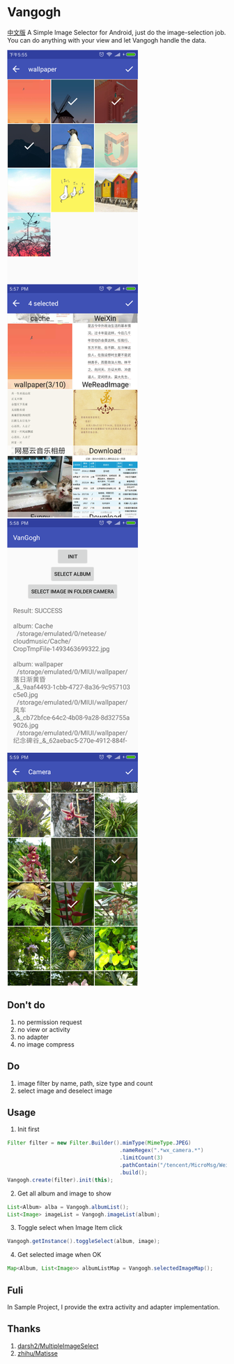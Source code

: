 # Vangogh
[中文版](https://github.com/LinLshare/Vangogh/blob/master/README-zh.md)
A Simple Image Selector for Android, just do the image-selection job. You can do anything with your view and let Vangogh handle the data.

![ScreenShot1](https://raw.githubusercontent.com/LinLshare/Vangogh/master/screenshot/ss_1.png)
![ScreenShot2](https://raw.githubusercontent.com/LinLshare/Vangogh/master/screenshot/ss_2.png)
![ScreenShot3](https://raw.githubusercontent.com/LinLshare/Vangogh/master/screenshot/ss_3.png)
![ScreenShot4](https://raw.githubusercontent.com/LinLshare/Vangogh/master/screenshot/ss_4.png)

## Don't do
1. no permission request
2. no view or activity
3. no adapter
4. no image compress

## Do
1. image filter by name, path, size type and count
2. select image and deselect image

## Usage

1. Init first

```java
Filter filter = new Filter.Builder().mimType(MimeType.JPEG)
                                    .nameRegex(".*wx_camera.*")
                                    .limitCount(3)
                                    .pathContain("/tencent/MicroMsg/WeiXin")
                                    .build();
Vangogh.create(filter).init(this);
```

2. Get all album and image to show

```java
List<Album> alba = Vangogh.albumList();
List<Image> imageList = Vangogh.imageList(album);
```

3. Toggle select when Image Item click

```java
Vangogh.getInstance().toggleSelect(album, image);
```

4. Get selected image when OK

```java
Map<Album, List<Image>> albumListMap = Vangogh.selectedImageMap();
```

## Fuli
In Sample Project, I provide the extra activity and adapter implementation. 

## Thanks
1. [darsh2/MultipleImageSelect](https://github.com/darsh2/MultipleImageSelect) 
2. [zhihu/Matisse](https://github.com/zhihu/Matisse)
